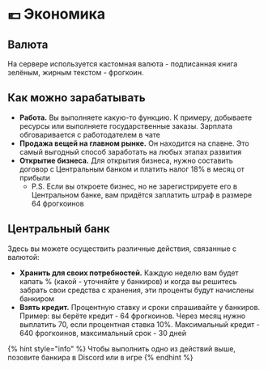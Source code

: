 # 💶 Экономика

## Валюта

На сервере используется кастомная валюта - подписанная книга зелёным, жирным текстом - фрогкоин.

## Как можно зарабатывать

* **Работа.** Вы выполняете какую-то функцию. К примеру, добываете ресурсы или выполняете государственные заказы. Зарплата обговаривается с работодателем в чате
* **Продажа вещей на главном рынке.** Он находится на спавне. Это самый выгодный способ заработать на любых этапах развития
* **Открытие бизнеса.** Для открытия бизнеса, нужно составить договор с Центральным банком и платить налог 18% в месяц от прибыли
  * P.S. Если вы откроете бизнес, но не зарегистрируете его в Центральном банке, вам придётся заплатить штраф в размере 64 фрогкоинов

## Центральный банк

Здесь вы можете осуществить различные действия, связанные с валютой:

* **Хранить для своих потребностей.** Каждую неделю вам будет капать % (какой - уточняйте у банкиров) и когда вы решитесь забрать свои средства с хранения, эти проценты будут начислены банкиром
* **Взять кредит.** Процентную ставку и сроки спрашивайте у банкиров. Пример: вы берёте кредит - 64 фрогкоинов. Через месяц нужно выплатить 70, если процентная ставка 10%. Максимальный кредит - 640 фрогкоинов, максимальный срок - 30 дней

{% hint style="info" %}
Чтобы выполнить одно из действий выше, позовите банкира в Discord или в игре
{% endhint %}
